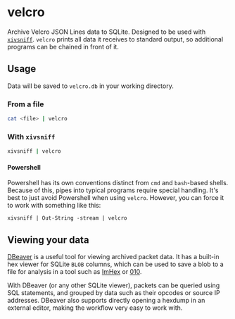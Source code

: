 # velcro
Archive Velcro JSON Lines data to SQLite. Designed to be used with [`xivsniff`](https://github.com/velcro-xiv/xivsniff). `velcro` prints
all data it receives to standard output, so additional programs can be chained in front of it.

## Usage
Data will be saved to `velcro.db` in your working directory.

### From a file
```zsh
cat <file> | velcro
```

### With `xivsniff`
```zsh
xivsniff | velcro
```

#### Powershell
Powershell has its own conventions distinct from `cmd` and `bash`-based shells. Because of this, pipes into typical programs require special handling. It's best to just avoid Powershell when using `velcro`. However, you can force it to work with something like this:
```pwsh
xivsniff | Out-String -stream | velcro
```

## Viewing your data
[DBeaver](https://dbeaver.io/) is a useful tool for viewing archived packet data.
It has a built-in hex viewer for SQLite `BLOB` columns, which can be used to save a blob to a file for analysis
in a tool such as [ImHex](https://imhex.werwolv.net/) or [010](https://www.sweetscape.com/010editor/).

With DBeaver (or any other SQLite viewer), packets can be queried using SQL statements, and grouped by data such as their opcodes
or source IP addresses. DBeaver also supports directly opening a hexdump in an external editor, making the workflow very easy to work with.
